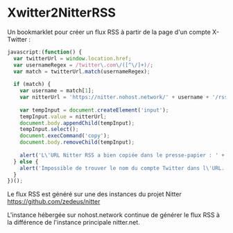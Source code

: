 # Xwitter2NitterRSS
Un bookmarklet pour créer un flux RSS à partir de la page d'un compte X-Twitter :
```javascript
javascript:(function() {
  var twitterUrl = window.location.href;
  var usernameRegex = /twitter\.com\/([^\/]+)/;
  var match = twitterUrl.match(usernameRegex);
  
  if (match) {
    var username = match[1];
    var nitterUrl = 'https://nitter.nohost.network/' + username + '/rss';
    
    var tempInput = document.createElement('input');
    tempInput.value = nitterUrl;
    document.body.appendChild(tempInput);
    tempInput.select();
    document.execCommand('copy');
    document.body.removeChild(tempInput);
    
    alert('L\'URL Nitter RSS a bien copiée dans le presse-papier : ' + nitterUrl);
  } else {
    alert('Impossible de trouver le nom du compte Twitter dans l\'URL.');
  }
})();

```

Le flux RSS est généré sur une des instances du projet Nitter https://github.com/zedeus/nitter

L'instance hébergée sur nohost.network continue de générer le flux RSS à la différence de l'instance principale nitter.net.
